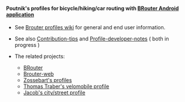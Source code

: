 
#### Poutnik's profiles for bicycle/hiking/car routing with [BRouter Android application](http://brouter.de/brouter/)
 
* See [Brouter profiles wiki](https://github.com/poutnikl/Brouter-profiles/wiki) for general and end user information.

* See also [Contribution-tips](https://github.com/poutnikl/Brouter-profiles/wiki/Contribution-tips) and [Profile-developer-notes](
https://github.com/poutnikl/Brouter-profiles/wiki/Profile-developer-notes)  ( both in progress )

* The related projects\:  
   * [BRouter](https://github.com/abrensch/brouter)
   * [Brouter-web](https://github.com/nrenner/brouter-web)
   * [Zossebart's profiles](https://github.com/zossebart/brouter-mtb)  
   * [Thomas Traber's velomobile profile](https://github.com/ThomasTraber/brouter_profiles_and_testing)
   * [Jacob's city/street profile](https://github.com/utack/utack_brouter_data)

